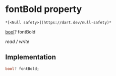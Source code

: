 


# fontBold property




    *[<Null safety>](https://dart.dev/null-safety)*


[bool](https://api.flutter.dev/flutter/dart-core/bool-class.html)? fontBold
  
_read / write_






## Implementation

```dart
bool? fontBold;


```







